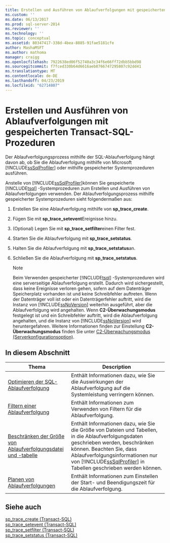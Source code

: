 ```yaml
---
title: Erstellen und Ausführen von Ablaufverfolgungen mit gespeicherten Transact-SQL-Prozeduren | Microsoft-Dokumentation
ms.custom: ''
ms.date: 06/13/2017
ms.prod: sql-server-2014
ms.reviewer: ''
ms.technology: ''
ms.topic: conceptual
ms.assetid: 80347417-338d-4bea-8885-91fae5181cfe
author: MashaMSFT
ms.author: mathoma
manager: craigg
ms.openlocfilehash: 7922638ed06f52740a3c34f6e66ff72dbb5bbd98
ms.sourcegitcommit: f7fced330b64d6616aeb8766747295807c92dd41
ms.translationtype: MT
ms.contentlocale: de-DE
ms.lasthandoff: 04/23/2019
ms.locfileid: "62714807"
---
```

# <a name="create-and-run-traces-using-transact-sql-stored-procedures"></a>Erstellen und Ausführen von Ablaufverfolgungen mit gespeicherten Transact-SQL-Prozeduren
  Der Ablaufverfolgungsprozess mithilfe der SQL-Ablaufverfolgung hängt davon ab, ob Sie die Ablaufverfolgung mithilfe von Microsoft [!INCLUDE[ssSqlProfiler](../../includes/sssqlprofiler-md.md)] oder mithilfe gespeicherter Systemprozeduren ausführen.  
  
 Anstelle von [!INCLUDE[ssSqlProfiler](../../includes/sssqlprofiler-md.md)]können Sie gespeicherte [!INCLUDE[tsql](../../includes/tsql-md.md)] -Systemprozeduren zum Erstellen und Ausführen von Ablaufverfolgungen verwenden. Der Ablaufverfolgungsprozess mithilfe gespeicherter Systemprozeduren sieht folgendermaßen aus:  
  
1.  Erstellen Sie eine Ablaufverfolgung mithilfe von **sp_trace_create**.  
  
2.  Fügen Sie mit **sp_trace_setevent**Ereignisse hinzu.  
  
3.  (Optional) Legen Sie mit **sp_trace_setfilter**einen Filter fest.  
  
4.  Starten Sie die Ablaufverfolgung mit **sp_trace_setstatus**.  
  
5.  Halten Sie die Ablaufverfolgung mit **sp_trace_setstatus**an.  
  
6.  Schließen Sie die Ablaufverfolgung mit **sp_trace_setstatus**.  
  
    > [!NOTE]  
    >  Beim Verwenden gespeicherter [!INCLUDE[tsql](../../includes/tsql-md.md)] -Systemprozeduren wird eine serverseitige Ablaufverfolgung erstellt. Dadurch wird sichergestellt, dass keine Ereignisse verloren gehen, sofern auf dem Datenträger Speicherplatz vorhanden ist und keine Schreibfehler auftreten. Wenn der Datenträger voll ist oder ein Datenträgerfehler auftritt, wird die Instanz von [!INCLUDE[ssNoVersion](../../includes/ssnoversion-md.md)] weiterhin ausgeführt, aber die Ablaufverfolgung wird angehalten. Wenn **C2-Überwachungsmodus** festgelegt ist und ein Schreibfehler auftritt, wird die Ablaufverfolgung angehalten, und die Instanz von [!INCLUDE[ssNoVersion](../../includes/ssnoversion-md.md)] wird heruntergefahren. Weitere Informationen finden zur Einstellung **C2-Überwachungsmodus** finden Sie unter [C2-Überwachungsmodus (Serverkonfigurationsoption)](../../database-engine/configure-windows/c2-audit-mode-server-configuration-option.md).  
  
## <a name="in-this-section"></a>In diesem Abschnitt  
  
|Thema|Description|  
|-----------|-----------------|  
|[Optimieren der SQL-Ablaufverfolgung](sql-trace.md)|Enthält Informationen dazu, wie Sie die Auswirkungen der Ablaufverfolgung auf die Systemleistung verringern können.|  
|[Filtern einer Ablaufverfolgung](filter-a-trace.md)|Enthält Informationen zum Verwenden von Filtern für die Ablaufverfolgung.|  
|[Beschränken der Größe von Ablaufverfolgungsdatei und -tabelle](limit-trace-file-and-table-sizes.md)|Enthält Informationen dazu, wie Sie die Größe von Dateien und Tabellen, in die Ablaufverfolgungsdaten geschrieben werden, beschränken können. Beachten Sie, dass Ablaufverfolgungsinformationen nur von [!INCLUDE[ssSqlProfiler](../../includes/sssqlprofiler-md.md)] in Tabellen geschrieben werden können.|  
|[Planen von Ablaufverfolgungen](schedule-traces.md)|Enthält Informationen zum Einstellen der Start- und Beendigungszeit für die Ablaufverfolgung.|  
  
## <a name="see-also"></a>Siehe auch  
 [sp_trace_create &#40;Transact-SQL&#41;](/sql/relational-databases/system-stored-procedures/sp-trace-create-transact-sql)   
 [sp_trace_setevent &#40;Transact-SQL&#41;](/sql/relational-databases/system-stored-procedures/sp-trace-setevent-transact-sql)   
 [sp_trace_setfilter &#40;Transact-SQL&#41;](/sql/relational-databases/system-stored-procedures/sp-trace-setfilter-transact-sql)   
 [sp_trace_setstatus &#40;Transact-SQL&#41;](/sql/relational-databases/system-stored-procedures/sp-trace-setstatus-transact-sql)  
  
  
